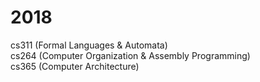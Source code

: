 # 2018
cs311 (Formal Languages & Automata)<br>
cs264 (Computer Organization & Assembly Programming)<br>
cs365 (Computer Architecture)
